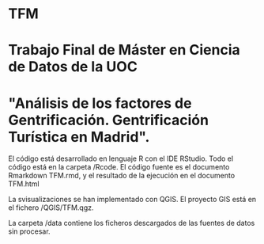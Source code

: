 # TFM

# Trabajo Final de Máster en Ciencia de Datos de la UOC 
# "Análisis de los factores de Gentrificación. Gentrificación Turística en Madrid".

El código está desarrollado en lenguaje R con el IDE RStudio.
Todo el código está en la carpeta /Rcode. El código fuente es el documento Rmarkdown TFM.rmd, y el resultado de la ejecución en el documento TFM.html 

La svisualizaciones se han implementado con QGIS. El proyecto GIS está en el fichero /QGIS/TFM.qgz.

La carpeta /data contiene los ficheros descargados de las fuentes de datos sin procesar.
